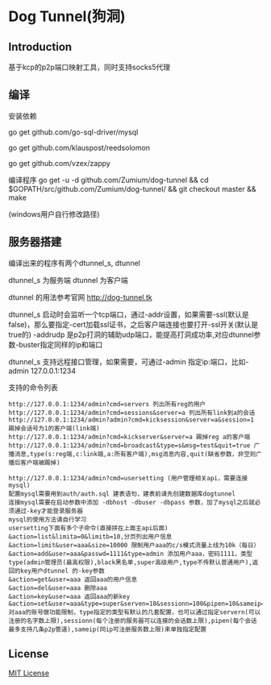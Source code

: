# Dog Tunnel(狗洞)

## Introduction

基于kcp的p2p端口映射工具，同时支持socks5代理

## 编译
安装依赖

go get github.com/go-sql-driver/mysql

go get github.com/klauspost/reedsolomon

go get github.com/vzex/zappy

编译程序
go get -u -d github.com/Zumium/dog-tunnel && cd $GOPATH/src/github.com/Zumium/dog-tunnel/ && git checkout master && make

(windows用户自行修改路径)

## 服务器搭建

编译出来的程序有两个dtunnel_s, dtunnel

dtunnel_s 为服务端 dtunnel 为客户端

dtunnel 的用法参考官网 http://dog-tunnel.tk

dtunnel_s 启动时会监听一个tcp端口，通过-addr设置，如果需要-ssl(默认是false)，那么要指定-cert加载ssl证书，之后客户端连接也要打开-ssl开关(默认是true的)
-addrudp 是p2p打洞的辅助udp端口，能提高打洞成功率,对应dtunnel参数-buster指定同样的ip和端口

dtunnel_s 支持远程接口管理，如果需要，可通过-admin 指定ip:端口，比如-admin 127.0.0.1:1234

支持的命令列表
```
http://127.0.0.1:1234/admin?cmd=servers 列出所有reg的用户
http://127.0.0.1:1234/admin?cmd=sessions&server=a 列出所有link到a的会话
http://127.0.0.1:1234/admin?admin?cmd=kicksession&server=a&session=1 踢掉会话号为1的客户端(link端)
http://127.0.0.1:1234/admin?cmd=kickserver&server=a 踢掉reg a的客户端
http://127.0.0.1:1234/admin?cmd=broadcast&type=s&msg=test&quit=true 广播消息,type(s:reg端,c:link端,a:所有客户端),msg消息内容,quit(缺省参数，非空则广播后客户端被踢掉)

http://127.0.0.1:1234/admin?cmd=usersetting (用户管理相关api，需要连接mysql)
配置mysql需要用到auth/auth.sql 建表语句，建表前请先创建数据库dogtunnel
连接mysql需要在启动参数中添加 -dbhost -dbuser -dbpass 参数，加了mysql之后就必须通过-key才能登录服务器
mysql的使用方法请自行学习
usersetting下面有多个子命令(直接拼在上面主api后面)
&action=list&limita=0&limitb=10,分页列出用户信息
&action=limit&user=aaa&size=10000 限制用户aaa的c/s模式流量上线为10k（每日）
&action=add&user=aaa&passwd=1111&type=admin 添加用户aaa，密码1111，类型type(admin管理员(最高权限),black黑名单,super高级用户,type不传默认普通用户),返回的key用户dtunnel 的-key参数
&action=get&user=aaa 返回aaa的用户信息
&action=del&user=aaa 删除aaa
&action=key&user=aaa 返回aaa的新key
&action=set&user=aaa&type=super&serven=10&sessionn=100&pipen=10&sameip=10,对aaa的账号做功能限制，type指定的类型有默认的几套配置，也可以通过指定servern(可以注册的名字数上限),sessionn(每个注册的服务器可以连接的会话数上限),pipen(每个会话最多支持几条p2p管道),sameip(同ip可注册服务数上限)来单独指定配置

```
## License

[MIT License](LICENSE)
